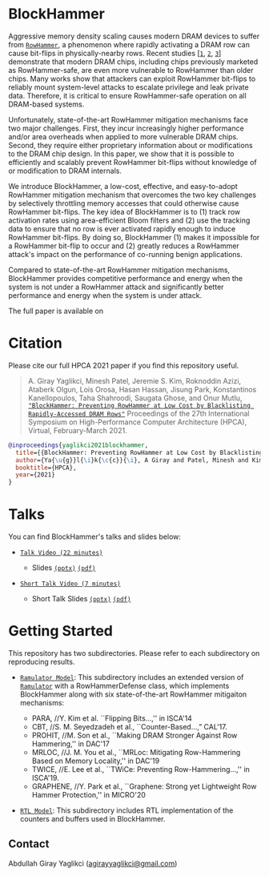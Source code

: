 # BlockHammer

Aggressive memory density scaling causes modern DRAM devices to suffer from [`RowHammer`](https://github.com/CMU-SAFARI/rowhammer), a phenomenon where rapidly activating a DRAM row can cause bit-flips in physically-nearby rows. Recent studies [[`1`](https://people.inf.ethz.ch/omutlu/pub/Revisiting-RowHammer_isca20.pdf), [`2`](https://people.inf.ethz.ch/omutlu/pub/rowhammer-TRRespass_ieee_security_privacy20.pdf), [`3`](https://people.inf.ethz.ch/omutlu/pub/U-TRR-uncovering-RowHammer-protection-mechanisms_micro21.pdf)] demonstrate that modern DRAM chips, including chips previously marketed as RowHammer-safe, are even more vulnerable to RowHammer than older chips. Many works show that attackers can exploit RowHammer bit-flips to reliably mount system-level attacks to escalate privilege and leak private data. Therefore, it is critical to ensure RowHammer-safe operation on all DRAM-based systems. 

Unfortunately, state-of-the-art RowHammer mitigation mechanisms face two major challenges. First, they incur increasingly higher performance and/or area overheads when applied to more vulnerable DRAM chips. Second, they require either proprietary information about or modifications to the DRAM chip design. In this paper, we show that it is possible to efficiently and scalably prevent RowHammer bit-flips without knowledge of or modification to DRAM internals. 

We introduce BlockHammer, a low-cost, effective, and easy-to-adopt RowHammer mitigation mechanism that overcomes the two key challenges by selectively throttling memory accesses that could otherwise cause RowHammer bit-flips. The key idea of BlockHammer is to (1) track row activation rates using area-efficient Bloom filters and (2) use the tracking data to ensure that no row is ever activated rapidly enough to induce RowHammer bit-flips. By doing so, BlockHammer (1) makes it impossible for a RowHammer bit-flip to occur and (2) greatly reduces a RowHammer attack's impact on the performance of co-running benign applications. 

Compared to state-of-the-art RowHammer mitigation mechanisms, BlockHammer provides competitive performance and energy when the system is not under a RowHammer attack and significantly better performance and energy when the system is under attack.

The full paper is available on 

# Citation
Please cite our full HPCA 2021 paper if you find this repository useful.

> A. Giray Yaglikci, Minesh Patel, Jeremie S. Kim, Roknoddin Azizi, Ataberk Olgun, Lois Orosa, Hasan Hassan, Jisung Park, Konstantinos Kanellopoulos, Taha Shahroodi, Saugata Ghose, and Onur Mutlu,
[`"BlockHammer: Preventing RowHammer at Low Cost by Blacklisting Rapidly-Accessed DRAM Rows"`](https://people.inf.ethz.ch/omutlu/pub/BlockHammer_preventing-DRAM-rowhammer-at-low-cost_hpca21.pdf)
Proceedings of the 27th International Symposium on High-Performance Computer Architecture (HPCA), Virtual, February-March 2021.

```bibtex
@inproceedings{yaglikci2021blockhammer,
  title={{BlockHammer: Preventing RowHammer at Low Cost by Blacklisting Rapidly-Accessed DRAM Rows}},
  author={Ya{\u{g}}l{\i}k{\c{c}}{\i}, A Giray and Patel, Minesh and Kim, Jeremie S. and Azizibarzoki, Roknoddin and Olgun, Ataberk and Orosa, Lois and Hassan, Hasan and Park, Jisung and Kanellopoullos, Konstantinos and Shahroodi, Taha and Ghose, Saugata and Mutlu, Onur},
  booktitle={HPCA},
  year={2021}
}
```

# Talks

You can find BlockHammer's talks and slides below:

- [`Talk Video (22 minutes)`](https://www.youtube.com/watch?v=4Y01N1BhWv4&list=PL5Q2soXY2Zi8_VVChACnON4sfh2bJ5IrD&index=102)

  - Slides [`(pptx)`](https://people.inf.ethz.ch/omutlu/pub/BlockHammer-preventing-rowhammer-at-low-cost-by-blacklisting-rapidly-accessed-dram-rows_hpca21-talk.pptx) [`(pdf)`](https://people.inf.ethz.ch/omutlu/pub/BlockHammer-preventing-rowhammer-at-low-cost-by-blacklisting-rapidly-accessed-dram-rows_hpca21-talk.pptx)

- [`Short Talk Video (7 minutes)`](https://www.youtube.com/watch?v=h0WiOTVIH70&list=PL5Q2soXY2Zi8_VVChACnON4sfh2bJ5IrD&index=124)

  - Short Talk Slides [`(pptx)`](https://people.inf.ethz.ch/omutlu/pub/BlockHammer-preventing-rowhammer-at-low-cost-by-blacklisting-rapidly-accessed-dram-rows_hpca21-short-talk.pptx) [`(pdf)`](https://people.inf.ethz.ch/omutlu/pub/BlockHammer-preventing-rowhammer-at-low-cost-by-blacklisting-rapidly-accessed-dram-rows_hpca21-short-talk.pdf)

# Getting Started

This repository has two subdirectories. Please refer to each subdirectory on reproducing results. 

- [`Ramulator Model`](ramulator): This subdirectory includes an extended version of [`Ramulator`](https://github.com/CMU-SAFARI/ramulator) with a RowHammerDefense class, which implements BlockHammer along with six state-of-the-art RowHammer mitigaiton mechanisms: 
  - PARA,        //Y. Kim et al. ``Flipping Bits...,'' in ISCA'14
  - CBT,         //S. M. Seyedzadeh et al., ``Counter-Based...,” CAL'17.
  - PROHIT,      //M. Son et al., ``Making DRAM Stronger Against Row Hammering,'' in DAC'17
  - MRLOC,       //J. M. You et al., ``MRLoc: Mitigating Row-Hammering Based on Memory Locality,'' in DAC'19
  - TWICE,       //E. Lee et al., ``TWiCe: Preventing Row-Hammering...,'' in ISCA'19.
  - GRAPHENE,    //Y. Park et al., ``Graphene: Strong yet Lightweight Row Hammer Protection,'' in MICRO'20

- [`RTL Model`](rtl): This subdirectory includes RTL implementation of the counters and buffers used in BlockHammer.



## Contact
Abdullah Giray Yaglikci (agirayyaglikci@gmail.com)

